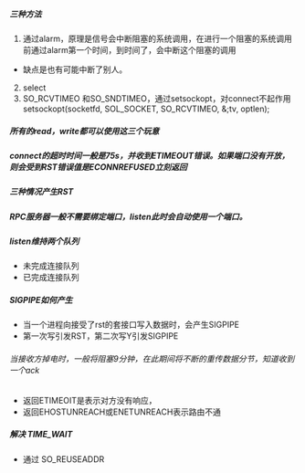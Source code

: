##### 三种方法
1. 通过alarm，原理是信号会中断阻塞的系统调用，在进行一个阻塞的系统调用前通过alarm第一个时间，到时间了，会中断这个阻塞的调用
- 缺点是也有可能中断了别人。
2. select
3. SO_RCVTIMEO 和SO_SNDTIMEO，通过setsockopt，对connect不起作用
setsockopt(socketfd, SOL_SOCKET, SO_RCVTIMEO, &;tv, optlen);

##### 所有的read，write都可以使用这三个玩意

##### connect的超时时间一般是75s，并收到ETIMEOUT错误。如果端口没有开放，则会受到RST错误值是ECONNREFUSED立刻返回

##### 三种情况产生RST

##### RPC服务器一般不需要绑定端口，listen此时会自动使用一个端口。

##### listen维持两个队列
- 未完成连接队列
- 已完成连接队列

##### SIGPIPE如何产生
- 当一个进程向接受了rst的套接口写入数据时，会产生SIGPIPE
- 第一次写引发RST，第二次写Y引发SIGPIPE

###### 当接收方掉电时，一般将阻塞9分钟，在此期间将不断的重传数据分节，知道收到一个ack
- 返回ETIMEOIT是表示对方没有响应，
- 返回EHOSTUNREACH或ENETUNREACH表示路由不通

##### 解决 TIME_WAIT
- 通过 SO_REUSEADDR
